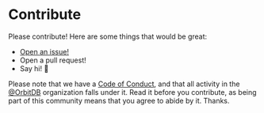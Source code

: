 # Contribute

Please contribute! Here are some things that would be great:

- [Open an issue!](https://github.com/orbitdb/orbit-textui/issues/new)
- Open a pull request!
- Say hi! :wave:

Please note that we have a [Code of Conduct](CODE_OF_CONDUCT.md), and that all activity in the [@OrbitDB](https://github.com/orbitdb) organization falls under it. Read it before you contribute, as being part of this community means that you agree to abide by it. Thanks.

